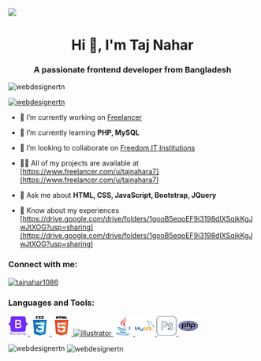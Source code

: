 <img src="(https://media.licdn.com/dms/image/v2/D5616AQHIupevfflKdg/profile-displaybackgroundimage-shrink_350_1400/B56ZVXGWpaHQAY-/0/1740923041137?e=1746662400&v=beta&t=3IFQTzzcx3h0oz94Fqrdd4Xor145IDPNMfnJ0vUviKI)">
<h1 align="center">Hi 👋, I'm Taj Nahar</h1>
<h3 align="center">A passionate frontend developer from Bangladesh</h3>

<p align="left"> <img src="https://komarev.com/ghpvc/?username=webdesignertn&label=Profile%20views&color=0e75b6&style=flat" alt="webdesignertn" /> </p>

<p align="left"> <a href="https://github.com/ryo-ma/github-profile-trophy"><img src="https://github-profile-trophy.vercel.app/?username=webdesignertn" alt="webdesignertn" /></a> </p>

- 🔭 I’m currently working on [Freelancer](https://www.freelancer.com/u/tajnahara7)

- 🌱 I’m currently learning **PHP, MySQL**

- 👯 I’m looking to collaborate on [Freedom IT Institutions](https://freedomitinstitutions.com/)

- 👨‍💻 All of my projects are available at [https://www.freelancer.com/u/tajnahara7](https://www.freelancer.com/u/tajnahara7)

- 💬 Ask me about **HTML, CSS, JavaScript, Bootstrap, JQuery**

- 📄 Know about my experiences [https://drive.google.com/drive/folders/1gooB5eqoEF9i3198dIXSqjkKgJwJtXOG?usp=sharing](https://drive.google.com/drive/folders/1gooB5eqoEF9i3198dIXSqjkKgJwJtXOG?usp=sharing)

<h3 align="left">Connect with me:</h3>
<p align="left">
<a href="https://fb.com/tajnahar1086" target="blank"><img align="center" src="https://raw.githubusercontent.com/rahuldkjain/github-profile-readme-generator/master/src/images/icons/Social/facebook.svg" alt="tajnahar1086" height="30" width="40" /></a>
</p>

<h3 align="left">Languages and Tools:</h3>
<p align="left"> <a href="https://getbootstrap.com" target="_blank" rel="noreferrer"> <img src="https://raw.githubusercontent.com/devicons/devicon/master/icons/bootstrap/bootstrap-plain-wordmark.svg" alt="bootstrap" width="40" height="40"/> </a> <a href="https://www.w3schools.com/css/" target="_blank" rel="noreferrer"> <img src="https://raw.githubusercontent.com/devicons/devicon/master/icons/css3/css3-original-wordmark.svg" alt="css3" width="40" height="40"/> </a> <a href="https://www.w3.org/html/" target="_blank" rel="noreferrer"> <img src="https://raw.githubusercontent.com/devicons/devicon/master/icons/html5/html5-original-wordmark.svg" alt="html5" width="40" height="40"/> </a> <a href="https://www.adobe.com/in/products/illustrator.html" target="_blank" rel="noreferrer"> <img src="https://www.vectorlogo.zone/logos/adobe_illustrator/adobe_illustrator-icon.svg" alt="illustrator" width="40" height="40"/> </a> <a href="https://www.java.com" target="_blank" rel="noreferrer"> <img src="https://raw.githubusercontent.com/devicons/devicon/master/icons/java/java-original.svg" alt="java" width="40" height="40"/> </a> <a href="https://www.mysql.com/" target="_blank" rel="noreferrer"> <img src="https://raw.githubusercontent.com/devicons/devicon/master/icons/mysql/mysql-original-wordmark.svg" alt="mysql" width="40" height="40"/> </a> <a href="https://www.photoshop.com/en" target="_blank" rel="noreferrer"> <img src="https://raw.githubusercontent.com/devicons/devicon/master/icons/photoshop/photoshop-line.svg" alt="photoshop" width="40" height="40"/> </a> <a href="https://www.php.net" target="_blank" rel="noreferrer"> <img src="https://raw.githubusercontent.com/devicons/devicon/master/icons/php/php-original.svg" alt="php" width="40" height="40"/> </a> </p>

<p><img align="left" src="https://github-readme-stats.vercel.app/api/top-langs?username=webdesignertn&show_icons=true&locale=en&layout=compact" alt="webdesignertn" /></p>

<p>&nbsp;<img align="center" src="https://github-readme-stats.vercel.app/api?username=webdesignertn&show_icons=true&locale=en" alt="webdesignertn" /></p>
